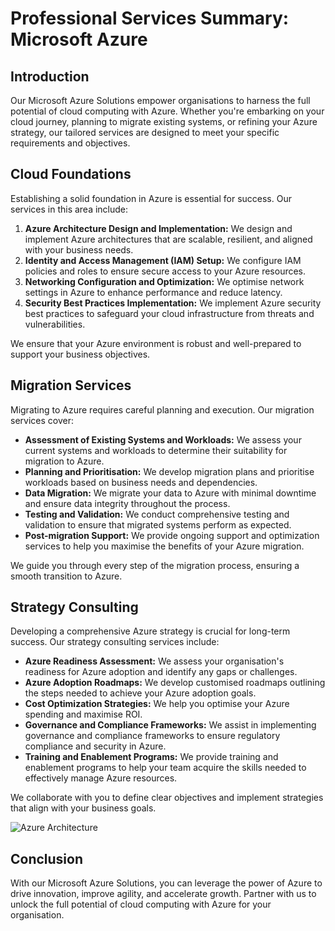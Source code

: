 # Professional Services Summary: Microsoft Azure

## Introduction

Our Microsoft Azure Solutions empower organisations to harness the full potential of cloud computing with Azure. Whether you're embarking on your cloud journey, planning to migrate existing systems, or refining your Azure strategy, our tailored services are designed to meet your specific requirements and objectives.

## Cloud Foundations

Establishing a solid foundation in Azure is essential for success. Our services in this area include:

1. **Azure Architecture Design and Implementation:** We design and implement Azure architectures that are scalable, resilient, and aligned with your business needs.
2. **Identity and Access Management (IAM) Setup:** We configure IAM policies and roles to ensure secure access to your Azure resources.
3. **Networking Configuration and Optimization:** We optimise network settings in Azure to enhance performance and reduce latency.
4. **Security Best Practices Implementation:** We implement Azure security best practices to safeguard your cloud infrastructure from threats and vulnerabilities.

We ensure that your Azure environment is robust and well-prepared to support your business objectives.

## Migration Services

Migrating to Azure requires careful planning and execution. Our migration services cover:

- **Assessment of Existing Systems and Workloads:** We assess your current systems and workloads to determine their suitability for migration to Azure.
- **Planning and Prioritisation:** We develop migration plans and prioritise workloads based on business needs and dependencies.
- **Data Migration:** We migrate your data to Azure with minimal downtime and ensure data integrity throughout the process.
- **Testing and Validation:** We conduct comprehensive testing and validation to ensure that migrated systems perform as expected.
- **Post-migration Support:** We provide ongoing support and optimization services to help you maximise the benefits of your Azure migration.

We guide you through every step of the migration process, ensuring a smooth transition to Azure.

## Strategy Consulting

Developing a comprehensive Azure strategy is crucial for long-term success. Our strategy consulting services include:

- **Azure Readiness Assessment:** We assess your organisation's readiness for Azure adoption and identify any gaps or challenges.
- **Azure Adoption Roadmaps:** We develop customised roadmaps outlining the steps needed to achieve your Azure adoption goals.
- **Cost Optimization Strategies:** We help you optimise your Azure spending and maximise ROI.
- **Governance and Compliance Frameworks:** We assist in implementing governance and compliance frameworks to ensure regulatory compliance and security in Azure.
- **Training and Enablement Programs:** We provide training and enablement programs to help your team acquire the skills needed to effectively manage Azure resources.

We collaborate with you to define clear objectives and implement strategies that align with your business goals.

![Azure Architecture](https://learn.microsoft.com/en-us/azure/cloud-adoption-framework/ready/enterprise-scale/media/ns-arch-cust-expanded.svg)

## Conclusion

With our Microsoft Azure Solutions, you can leverage the power of Azure to drive innovation, improve agility, and accelerate growth. Partner with us to unlock the full potential of cloud computing with Azure for your organisation.
